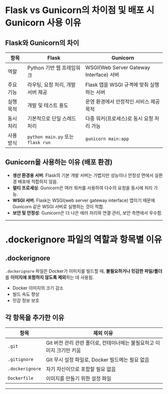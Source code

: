 # Flask vs Gunicorn의 차이점 및 배포 시 Gunicorn 사용 이유

## Flask와 Gunicorn의 차이

| 항목          | Flask                            | Gunicorn                                    |
|---------------|----------------------------------|---------------------------------------------|
| 역할          | Python 기반 웹 프레임워크        | WSGI(Web Server Gateway Interface) 서버     |
| 주요 기능     | 라우팅, 요청 처리, 개발 서버 제공 | Flask 앱을 WSGI 규격에 맞춰 실행하는 서버  |
| 실행 목적     | 개발 및 테스트 용도               | 운영 환경에서 안정적인 서비스 제공 목적    |
| 동시 처리     | 기본적으로 단일 스레드 처리       | 다중 워커(프로세스)로 동시 요청 처리 가능   |
| 사용 방식     | `python main.py` 또는 `flask run` | `gunicorn main:app`                         |

## Gunicorn을 사용하는 이유 (배포 환경)

- **생산 환경용 서버**: Flask의 기본 개발 서버는 가볍지만 성능이나 안정성 면에서 실환경 배포에 적합하지 않음.
- **멀티 프로세싱**: Gunicorn은 여러 워커를 사용하여 다수의 요청을 동시에 처리 가능.
- **WSGI 서버**: Flask는 WSGI(web server gateway interface) 앱이기 때문에 Gunicorn 같은 WSGI 서버로 실행하는 것이 적합.
- **보안 및 안정성**: Gunicorn은 더 나은 에러 처리와 연결 관리, 보안 측면에서 우수함.

---

# .dockerignore 파일의 역할과 항목별 이유

## .dockerignore

`.dockerignore` 파일은 Docker가 이미지를 빌드할 때, **불필요하거나 민감한 파일/폴더**를 **이미지에 포함하지 않도록 제외**하는 데 사용됨.

- Docker 이미지의 크기 감소
- 빌드 속도 향상
- 민감 정보 보호

## 각 항목을 추가한 이유

| 항목             | 제외 이유 |
|------------------|-----------|
| `.git`           | Git 버전 관리 관련 폴더로, 컨테이너에는 불필요하고 이미지 크기만 키움 |
| `.gitignore`     | Git 무시 설정 파일로, Docker 빌드에는 필요 없음 |
| `.dockerignore`  | 자기 자신이므로 포함할 필요 없음 |
| `Dockerfile`     | 이미지를 만들기 위한 설정 파일 |

---